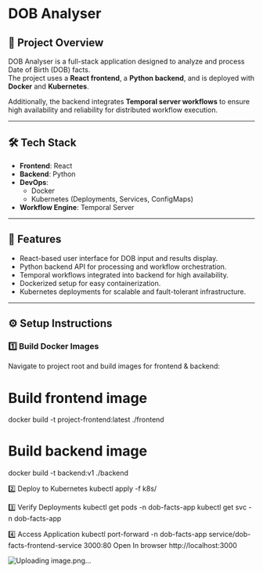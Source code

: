 # DOB Analyser

## 📌 Project Overview
DOB Analyser is a full-stack application designed to analyze and process Date of Birth (DOB) facts.  
The project uses a **React frontend**, a **Python backend**, and is deployed with **Docker** and **Kubernetes**.  

Additionally, the backend integrates **Temporal server workflows** to ensure high availability and reliability for distributed workflow execution.

---

## 🛠 Tech Stack
- **Frontend**: React  
- **Backend**: Python  
- **DevOps**:  
  - Docker  
  - Kubernetes (Deployments, Services, ConfigMaps)  
- **Workflow Engine**: Temporal Server  

---

## 🚀 Features
- React-based user interface for DOB input and results display.  
- Python backend API for processing and workflow orchestration.  
- Temporal workflows integrated into backend for high availability.  
- Dockerized setup for easy containerization.  
- Kubernetes deployments for scalable and fault-tolerant infrastructure.  

---

## ⚙️ Setup Instructions

### 1️⃣ Build Docker Images
Navigate to project root and build images for frontend & backend:
# Build frontend image
docker build -t project-frontend:latest ./frontend

# Build backend image
docker build -t backend:v1 ./backend


2️⃣ Deploy to Kubernetes
kubectl apply -f k8s/

3️⃣ Verify Deployments
kubectl get pods -n dob-facts-app
kubectl get svc -n dob-facts-app

4️⃣ Access Application
kubectl port-forward -n dob-facts-app service/dob-facts-frontend-service 3000:80
Open In browser
http://localhost:3000


![Uploading image.png…]()

  
